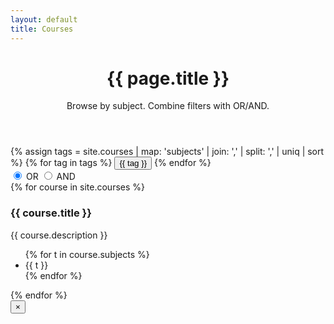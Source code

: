 ```yaml
---
layout: default
title: Courses
---
```


<header class="page-header">
  <h1 class="page-title">{{ page.title }}</h1>
  <p class="page-subtitle">Browse by subject. Combine filters with OR/AND.</p>
</header>

<!-- Controls: Functionality for sorting courses by tags -->
<section id="controls" aria-label="Course filters">
  <!-- Tags -->
  <div class="tags" role="group" aria-label="Filter by subject">
    <!--
    Gets all possible tags from courses, then creates an alphabetical set of tags.
    site.courses = all items in the courses collection
    map: 'subjects' = pulling each course item's 'subjects' field, which is an array for the subject tags
    -->
    {% assign tags = site.courses | map: 'subjects' | join: ',' | split: ',' | uniq | sort %}
    <!--
    Loop through each tag from the created set, then create a button for selecting the tag
    -->
    {% for tag in tags %}
      <button class="tag-toggle" data-tag="{{ tag | downcase }}" aria-pressed="false">{{ tag }}</button>
    {% endfor %}
  </div>

  <!-- Buttons for AND / OR selection -->
  <div class="logic">
    <label>
      <input type="radio" name="logic" value="or" checked>
      OR
    </label>
    <label>
      <input type="radio" name="logic" value="and">
      AND
    </label>
  </div>
</section>

<!-- Grid -->
<section id="grid" aria-live="polite">
  {% for course in site.courses %}
    <article class="card"
             data-tags="{{ course.subjects | join: ',' | downcase }}"
             tabindex="0" aria-label="Open details for {{ course.title }}">
      <h3 class="card__title">{{ course.title }}</h3>
      <p class="card__desc">{{ course.description }}</p>
      <ul class="card__tags">
        {% for t in course.subjects %}
          <li class="tag">{{ t }}</li>
        {% endfor %}
      </ul>
      <!-- Hidden details template for the modal -->
      <template class="card__details">
        <article>
          <h2 id="modal-title" class="modal__title">{{ course.title }}</h2>
          <p class="modal__lead">
            {% if course.long_description %}{{ course.long_description }}{% else %}{{ course.description }}{% endif %}
          </p>
          <dl class="modal__meta">
            {% if course.subjects %}<dt>Subjects</dt><dd>{{ course.subjects | join: ', ' }}</dd>{% endif %}
            {% if course.credits %}<dt>Credits</dt><dd>{{ course.credits }}</dd>{% endif %}
            {% if course.prereqs %}<dt>Prereqs</dt><dd>{{ course.prereqs }}</dd>{% endif %}
            {% if course.semester %}<dt>Offered</dt><dd>{{ course.semester }}</dd>{% endif %}
          </dl>
        </article>
      </template>
    </article>
  {% endfor %}

</section>

<!-- Modal (hidden by default) -->
<div id="modal" class="modal" aria-hidden="true" role="dialog" aria-modal="true" aria-labelledby="modal-title">
  <div class="modal__backdrop"></div>
  <div class="modal__dialog" role="document">
    <button class="modal__close" aria-label="Close">×</button>
    <div id="modal-content"></div>
  </div>
</div>
